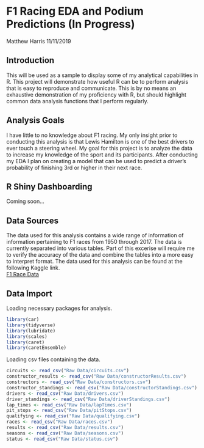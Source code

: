 F1 Racing EDA and Podium Predictions (In Progress)
================
Matthew Harris
11/11/2019

## Introduction

This will be used as a sample to display some of my analytical
capabilities in R. This project will demonstrate how useful R can be to
perform analysis that is easy to reproduce and communicate. This is by
no means an exhaustive demonstration of my proficiency with R, but
should highlight common data analysis functions that I perform
regularly.

## Analysis Goals

I have little to no knowledge about F1 racing. My only insight prior to
conducting this analysis is that Lewis Hamilton is one of the best
drivers to ever touch a steering wheel. My goal for this project is to
analyze the data to increase my knowledge of the sport and its
participants. After conducting my EDA I plan on creating a model that
can be used to predict a driver’s probability of finishing 3rd or higher
in their next race.

## R Shiny Dashboarding

Coming soon…

## Data Sources

The data used for this analysis contains a wide range of information of
information pertaining to F1 races from 1950 through 2017. The data is
currently separated into various tables. Part of this excerise will
require me to verify the accuracy of the data and combine the tables
into a more easy to interpret format. The data used for this analysis
can be found at the following Kaggle link. <br> [F1 Race
Data](https://www.kaggle.com/cjgdev/formula-1-race-data-19502017)

## Data Import

Loading necessary packages for analysis.

``` r
library(car)
library(tidyverse)
library(lubridate)
library(scales)
library(caret)
library(caretEnsemble)
```

Loading csv files containing the data.

``` r
circuits <- read_csv("Raw Data/circuits.csv")
constructor_results <- read_csv("Raw Data/constructorResults.csv")
constructors <- read_csv("Raw Data/constructors.csv")
constructor_standings <- read_csv("Raw Data/constructorStandings.csv")
drivers <- read_csv("Raw Data/drivers.csv")
driver_standings <- read_csv("Raw Data/driverStandings.csv")
lap_times <- read_csv("Raw Data/lapTimes.csv")
pit_stops <- read_csv("Raw Data/pitStops.csv")
qualifying <- read_csv("Raw Data/qualifying.csv")
races <- read_csv("Raw Data/races.csv")
results <- read_csv("Raw Data/results.csv")
seasons <- read_csv("Raw Data/seasons.csv")
status <- read_csv("Raw Data/status.csv")
```
